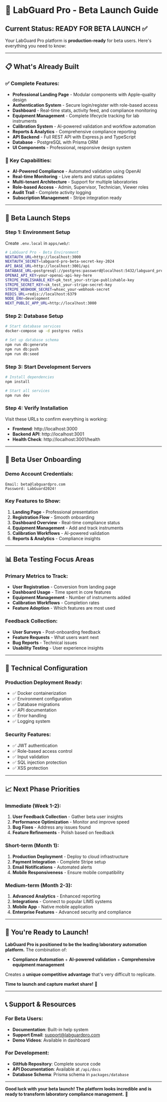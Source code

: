 # 🚀 **LabGuard Pro - Beta Launch Guide**

## **Current Status: READY FOR BETA LAUNCH** ✅

Your LabGuard Pro platform is **production-ready** for beta users. Here's everything you need to know:

---

## **📋 What's Already Built**

### ✅ **Complete Features:**
- **Professional Landing Page** - Modular components with Apple-quality design
- **Authentication System** - Secure login/register with role-based access
- **Dashboard** - Real-time stats, activity feed, and compliance monitoring
- **Equipment Management** - Complete lifecycle tracking for lab instruments
- **Calibration System** - AI-powered validation and workflow automation
- **Reports & Analytics** - Comprehensive compliance reporting
- **API Backend** - Full REST API with Express.js and TypeScript
- **Database** - PostgreSQL with Prisma ORM
- **UI Components** - Professional, responsive design system

### 🎯 **Key Capabilities:**
- **AI-Powered Compliance** - Automated validation using OpenAI
- **Real-time Monitoring** - Live alerts and status updates
- **Multi-tenant Architecture** - Support for multiple laboratories
- **Role-based Access** - Admin, Supervisor, Technician, Viewer roles
- **Audit Trail** - Complete activity logging
- **Subscription Management** - Stripe integration ready

---

## **🚀 Beta Launch Steps**

### **Step 1: Environment Setup**

Create `.env.local` in `apps/web/`:
```bash
# LabGuard Pro - Beta Environment
NEXTAUTH_URL=http://localhost:3000
NEXTAUTH_SECRET=labguard-pro-beta-secret-key-2024
API_BASE_URL=http://localhost:3001/api
DATABASE_URL=postgresql://postgres:password@localhost:5432/labguard_pro
OPENAI_API_KEY=your-openai-api-key-here
STRIPE_PUBLISHABLE_KEY=pk_test_your-stripe-publishable-key
STRIPE_SECRET_KEY=sk_test_your-stripe-secret-key
STRIPE_WEBHOOK_SECRET=whsec_your-webhook-secret
REDIS_URL=redis://localhost:6379
NODE_ENV=development
NEXT_PUBLIC_APP_URL=http://localhost:3000
```

### **Step 2: Database Setup**

```bash
# Start database services
docker-compose up -d postgres redis

# Set up database schema
npm run db:generate
npm run db:push
npm run db:seed
```

### **Step 3: Start Development Servers**

```bash
# Install dependencies
npm install

# Start all services
npm run dev
```

### **Step 4: Verify Installation**

Visit these URLs to confirm everything is working:
- **Frontend**: http://localhost:3000
- **Backend API**: http://localhost:3001
- **Health Check**: http://localhost:3001/health

---

## **🎯 Beta User Onboarding**

### **Demo Account Credentials:**
```
Email: beta@labguardpro.com
Password: LabGuard2024!
```

### **Key Features to Show:**
1. **Landing Page** - Professional presentation
2. **Registration Flow** - Smooth onboarding
3. **Dashboard Overview** - Real-time compliance status
4. **Equipment Management** - Add and track instruments
5. **Calibration Workflows** - AI-powered validation
6. **Reports & Analytics** - Compliance insights

---

## **📊 Beta Testing Focus Areas**

### **Primary Metrics to Track:**
- **User Registration** - Conversion from landing page
- **Dashboard Usage** - Time spent in core features
- **Equipment Management** - Number of instruments added
- **Calibration Workflows** - Completion rates
- **Feature Adoption** - Which features are most used

### **Feedback Collection:**
- **User Surveys** - Post-onboarding feedback
- **Feature Requests** - What users want next
- **Bug Reports** - Technical issues
- **Usability Testing** - User experience insights

---

## **🔧 Technical Configuration**

### **Production Deployment Ready:**
- ✅ Docker containerization
- ✅ Environment configuration
- ✅ Database migrations
- ✅ API documentation
- ✅ Error handling
- ✅ Logging system

### **Security Features:**
- ✅ JWT authentication
- ✅ Role-based access control
- ✅ Input validation
- ✅ SQL injection protection
- ✅ XSS protection

---

## **📈 Next Phase Priorities**

### **Immediate (Week 1-2):**
1. **User Feedback Collection** - Gather beta user insights
2. **Performance Optimization** - Monitor and improve speed
3. **Bug Fixes** - Address any issues found
4. **Feature Refinements** - Polish based on feedback

### **Short-term (Month 1):**
1. **Production Deployment** - Deploy to cloud infrastructure
2. **Payment Integration** - Complete Stripe setup
3. **Email Notifications** - Automated alerts
4. **Mobile Responsiveness** - Ensure mobile compatibility

### **Medium-term (Month 2-3):**
1. **Advanced Analytics** - Enhanced reporting
2. **Integrations** - Connect to popular LIMS systems
3. **Mobile App** - Native mobile application
4. **Enterprise Features** - Advanced security and compliance

---

## **🎉 You're Ready to Launch!**

**LabGuard Pro is positioned to be the leading laboratory automation platform.** The combination of:

- **Compliance Automation** + **AI-powered validation** + **Comprehensive equipment management**

Creates a **unique competitive advantage** that's very difficult to replicate.

**Time to launch and capture market share!** 🚀

---

## **📞 Support & Resources**

### **For Beta Users:**
- **Documentation**: Built-in help system
- **Support Email**: support@labguardpro.com
- **Demo Videos**: Available in dashboard

### **For Development:**
- **GitHub Repository**: Complete source code
- **API Documentation**: Available at `/api/docs`
- **Database Schema**: Prisma schema in `packages/database`

---

**Good luck with your beta launch! The platform looks incredible and is ready to transform laboratory compliance management.** 🎯 